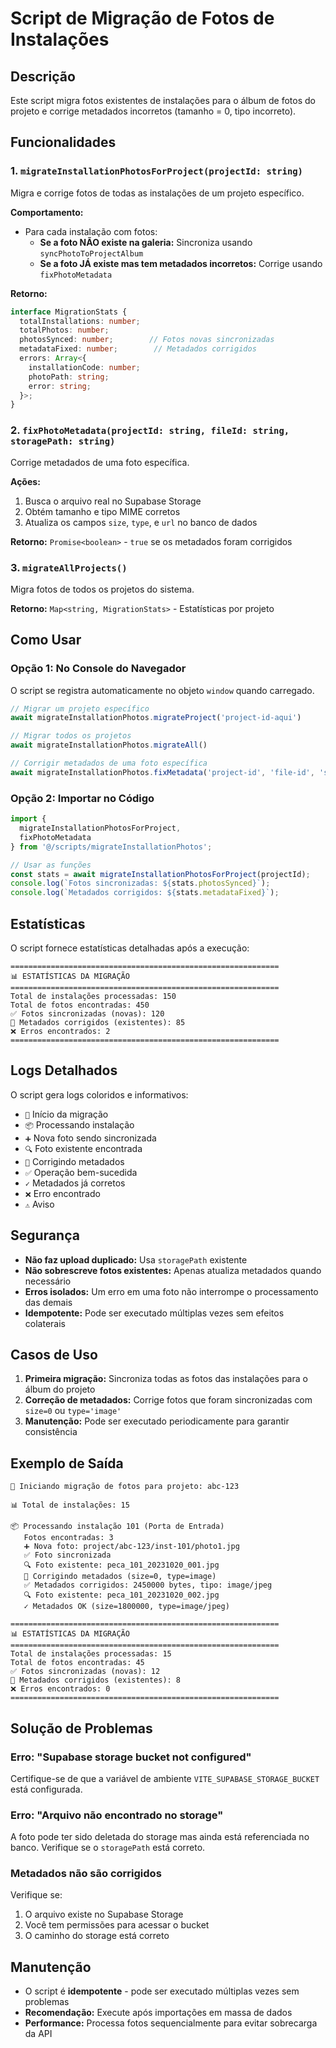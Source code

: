 # Script de Migração de Fotos de Instalações

## Descrição

Este script migra fotos existentes de instalações para o álbum de fotos do projeto e corrige metadados incorretos (tamanho = 0, tipo incorreto).

## Funcionalidades

### 1. `migrateInstallationPhotosForProject(projectId: string)`

Migra e corrige fotos de todas as instalações de um projeto específico.

**Comportamento:**
- Para cada instalação com fotos:
  - **Se a foto NÃO existe na galeria:** Sincroniza usando `syncPhotoToProjectAlbum`
  - **Se a foto JÁ existe mas tem metadados incorretos:** Corrige usando `fixPhotoMetadata`

**Retorno:**
```typescript
interface MigrationStats {
  totalInstallations: number;
  totalPhotos: number;
  photosSynced: number;        // Fotos novas sincronizadas
  metadataFixed: number;        // Metadados corrigidos
  errors: Array<{
    installationCode: number;
    photoPath: string;
    error: string;
  }>;
}
```

### 2. `fixPhotoMetadata(projectId: string, fileId: string, storagePath: string)`

Corrige metadados de uma foto específica.

**Ações:**
1. Busca o arquivo real no Supabase Storage
2. Obtém tamanho e tipo MIME corretos
3. Atualiza os campos `size`, `type`, e `url` no banco de dados

**Retorno:** `Promise<boolean>` - `true` se os metadados foram corrigidos

### 3. `migrateAllProjects()`

Migra fotos de todos os projetos do sistema.

**Retorno:** `Map<string, MigrationStats>` - Estatísticas por projeto

## Como Usar

### Opção 1: No Console do Navegador

O script se registra automaticamente no objeto `window` quando carregado.

```javascript
// Migrar um projeto específico
await migrateInstallationPhotos.migrateProject('project-id-aqui')

// Migrar todos os projetos
await migrateInstallationPhotos.migrateAll()

// Corrigir metadados de uma foto específica
await migrateInstallationPhotos.fixMetadata('project-id', 'file-id', 'storage/path/to/photo.jpg')
```

### Opção 2: Importar no Código

```typescript
import { 
  migrateInstallationPhotosForProject,
  fixPhotoMetadata 
} from '@/scripts/migrateInstallationPhotos';

// Usar as funções
const stats = await migrateInstallationPhotosForProject(projectId);
console.log(`Fotos sincronizadas: ${stats.photosSynced}`);
console.log(`Metadados corrigidos: ${stats.metadataFixed}`);
```

## Estatísticas

O script fornece estatísticas detalhadas após a execução:

```
============================================================
📊 ESTATÍSTICAS DA MIGRAÇÃO
============================================================
Total de instalações processadas: 150
Total de fotos encontradas: 450
✅ Fotos sincronizadas (novas): 120
🔧 Metadados corrigidos (existentes): 85
❌ Erros encontrados: 2
============================================================
```

## Logs Detalhados

O script gera logs coloridos e informativos:

- `🚀` Início da migração
- `📦` Processando instalação
- `➕` Nova foto sendo sincronizada
- `🔍` Foto existente encontrada
- `🔧` Corrigindo metadados
- `✅` Operação bem-sucedida
- `✓` Metadados já corretos
- `❌` Erro encontrado
- `⚠️` Aviso

## Segurança

- **Não faz upload duplicado:** Usa `storagePath` existente
- **Não sobrescreve fotos existentes:** Apenas atualiza metadados quando necessário
- **Erros isolados:** Um erro em uma foto não interrompe o processamento das demais
- **Idempotente:** Pode ser executado múltiplas vezes sem efeitos colaterais

## Casos de Uso

1. **Primeira migração:** Sincroniza todas as fotos das instalações para o álbum do projeto
2. **Correção de metadados:** Corrige fotos que foram sincronizadas com `size=0` ou `type='image'`
3. **Manutenção:** Pode ser executado periodicamente para garantir consistência

## Exemplo de Saída

```
🚀 Iniciando migração de fotos para projeto: abc-123

📊 Total de instalações: 15

📦 Processando instalação 101 (Porta de Entrada)
   Fotos encontradas: 3
   ➕ Nova foto: project/abc-123/inst-101/photo1.jpg
   ✅ Foto sincronizada
   🔍 Foto existente: peca_101_20231020_001.jpg
   🔧 Corrigindo metadados (size=0, type=image)
   ✅ Metadados corrigidos: 2450000 bytes, tipo: image/jpeg
   🔍 Foto existente: peca_101_20231020_002.jpg
   ✓ Metadados OK (size=1800000, type=image/jpeg)

============================================================
📊 ESTATÍSTICAS DA MIGRAÇÃO
============================================================
Total de instalações processadas: 15
Total de fotos encontradas: 45
✅ Fotos sincronizadas (novas): 12
🔧 Metadados corrigidos (existentes): 8
❌ Erros encontrados: 0
============================================================
```

## Solução de Problemas

### Erro: "Supabase storage bucket not configured"

Certifique-se de que a variável de ambiente `VITE_SUPABASE_STORAGE_BUCKET` está configurada.

### Erro: "Arquivo não encontrado no storage"

A foto pode ter sido deletada do storage mas ainda está referenciada no banco. Verifique se o `storagePath` está correto.

### Metadados não são corrigidos

Verifique se:
1. O arquivo existe no Supabase Storage
2. Você tem permissões para acessar o bucket
3. O caminho do storage está correto

## Manutenção

- O script é **idempotente** - pode ser executado múltiplas vezes sem problemas
- **Recomendação:** Execute após importações em massa de dados
- **Performance:** Processa fotos sequencialmente para evitar sobrecarga da API
